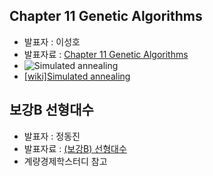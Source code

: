 ## Chapter 11 Genetic Algorithms
- 발표자 : 이성호
- 발표자료 : [Chapter 11 Genetic Algorithms](http://nbviewer.ipython.org/github/biopy/biopy.github.io/blob/master/notebook/Part3/Week4/bio10/optimizationTechnique.ipynb)
- ![Simulated annealing](http://upload.wikimedia.org/wikipedia/commons/d/d5/Hill_Climbing_with_Simulated_Annealing.gif)
- [[wiki]Simulated annealing](http://en.wikipedia.org/wiki/Simulated_annealing)

## 보강B 선형대수
- 발표자 : 정동진
- 발표자료 : [(보강B) 선형대수](http://nbviewer.ipython.org/github/biopy/biopy.github.io/blob/master/notebook/Part3/Week4/spB_LinearAlgebra/linear.ipynb)
- 계량경제학스터디 참고